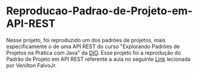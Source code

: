 # Reproducao-Padrao-de-Projeto-em-API-REST
Nesse projeto, foi reproduzido um dos padrões de projetos, mais especificamente o de uma API REST do curso "Explorando Padrões de Projetos na Prática com Java" da [DIO](https://www.dio.me/).
Esse projeto foi a reprodução do Padrão de Projeto em API REST referente a aula no seguinte [Link](https://web.dio.me/lab/explorando-padroes-de-projetos-na-pratica-com-java/learning/5393f0ce-16cc-4132-9285-77743f5c6bb3) lecionada por Venilton FalvoJr.
